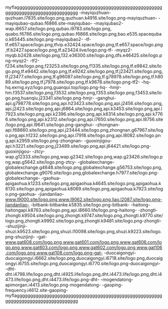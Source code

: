 myflaggggggggggggggggggggggggggggggggggggggggggggggggggggggggggggggggggggggggggggggggg
-mayiquzhuan-quzhuan.l7835.site/logo.png,quzhuan.k4916.site/logo.png-mayiquzhuan-
-mayiqubao-qubao.f6866.site-mayiqubao-
-mayiqubao2-wap.i6657.site/logo.png,qubao.i9783.site/logo.png,	quabo.f6786.site/logo.png,qubao.f6866.site/logo.png,bao.e535.spacequbao.k65445.site/logo.png-mayiqubao2-
-tf-tf.e657.space/logo.png,tfvip.e32424.space/logo.png,tf.e657.space/logo.png,tf.b2427.space/logo.png,tf.a23424.live/logo.png-tf-
-myqz2-myqb.b2428.site/logo.png,132.e36300.site/logo.png,dfs.e46425.site/logo.png-myqz2-
-tf2-f234.site/logo.png,f23253.site/logo.png,f1335.site/logo.png,tf.e9842.site/logo.png,tf.e9442.site/logo.png,tf.e9242.site/logo.png,tf.j23421.site/logo.png,tf.j23477.site/logo.png,tf.g96087.site/logo.png,tf.g78978.site/logo.png,tf.h8089.site/logo.png,tf.j7978.site/logo.png,tf.k9678.site/logo.png-tf2-
-hq-hq.exrng.xyz/logo.png,guanqui.top/logo.png-hq-
-hmjr-hm.f3537.site/logo.png,f3532.site/logo.png,f353.site/logo.png,f3453.site/logo.png,huanqiu.j23341.site/logo.png-hmjr-
-ganghui-api.g798778.site/logo.png,api.h23423.site/logo.png,api.j2456.site/logo.png,api.j2423.site/logo.png,api.j6864.site/logo.png,api.k3453.site/logo.png,api.l7923.site/logo.png,api.k2396.site/logo.png,api.k6314.site/logo.png,api.k7766.site/logo.png,api.k2312.site/logo.png,api.l7650.site/logo.png,api.l8756.site/logo.png,api.l9641.site/logo.png-ganghui-
-zhongnan-api.f68660.site/logo.png,api.j23444.site/logo.png,zhongnan.g67967.site/logo.png,api.h1232.site/logo.png,api.l7918.site/logo.png,api.l8082.site/logo.png,api.k2959.site/logo.png-zhongnan-
-guoxinjigou-api.h3221.site/logo.png,j23489.site/logo.png,api.j64421.site/logo.png-guoxinjigou-
-ztcy-wap.g12333.site/logo.png,wap.g2342.site/logo.png,wap.g23426.site/logo.png,wap.g5642.site/logo.png-ztcy-
-globalexchange-globalexchange.g4648.site/logo.png,globalexchange.g56753.site/logo.png,globalexchange.g9076.site/logo.png,globalexchange.h7977.site/logo.png-globalexchange-
-gaohua-apigaohua.k1233.site/logo.png,apigaohua.k4645.site/logo.png,apigaohua.k8130.site/logo.png,apigaohua.k8069.site/logo.png,apigaohua.k7923.site/logo.png-gaohua-
-jiandanliao-www.l9000.site/logo.png,www.l9062.site/logo.png,liao.l2087.site/logo.png-jiandanliao-
-bitbank-bitbanke.k5835.site/logo.png-bitbank-
-haitong-haitongapi.k8763.site/logo.png,api.i8660.life/logo.png-haitong-
-zhongti-zhongti.k9504.site/logo.png,zhongti.k9747.site/logo.png,zhongti.k9770.site/logo.png,zhongti.k9992.site/logo.png,zhongti.k9481.site/logo.png-zhongti-
-shuzijinji-shuzi.k9523.site/logo.png,shuzi.l10098.site/logo.png,shuzi.k9223.site/logo.png-shuzijinji-
-gat-www.gat608.com/logo.png,www.gat601.com/logo.png,www.gat606.com/logo.png,www.gat603.com/logo.png,www.gat602.com/logo.png,www.gat106.com/logo.png,www.gat108.com/logo.png-gat-
-duocaigongyi-duocaigongyi.i6662.site/logo.png,duocaigongyi.i6718.site/logo.png,duocaigongyi.i6755.site/logo.png,duocaigongyi.i6770.site/logo.png-duocaigongyi-
-dht-dht.i4798.life/logo.png,dht.i4925.life/logo.png,dht.i4473.life/logo.png,dht.i4473.life/logo.png,dht.i4473.life/logo.png-dht-
-mogendatong-apimorgan.i4413.site/logo.png-mogendatong-
-gaoping-frequency.i4612.site-gaoping-
myflaggggggggggggggggggggggggggggggggggggggggggggggggggggggggggggggggggggggggggggggggg
